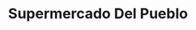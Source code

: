 ---
title: "Supermercado Del Pueblo"
url: /ciudad-autonoma-de-buenos-aires/supermercado-del-pueblo/
shop: supermercado
---